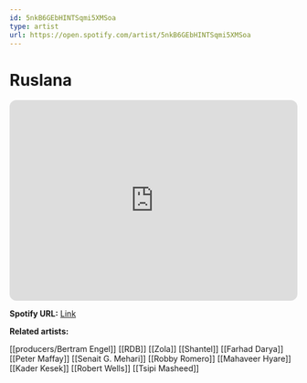 ```yaml
---
id: 5nkB6GEbHINTSqmi5XMSoa
type: artist
url: https://open.spotify.com/artist/5nkB6GEbHINTSqmi5XMSoa
---
```

# Ruslana

<iframe style="border-radius:12px" src="https://open.spotify.com/embed/artist/5nkB6GEbHINTSqmi5XMSoa" width="100%" height="352" frameBorder="0" allowfullscreen="" allow="autoplay; clipboard-write; encrypted-media; fullscreen; picture-in-picture" loading="lazy"></iframe>

**Spotify URL:** [Link](https://open.spotify.com/artist/5nkB6GEbHINTSqmi5XMSoa)

**Related artists:**

[[producers/Bertram Engel]]
[[RDB]]
[[Zola]]
[[Shantel]]
[[Farhad Darya]]
[[Peter Maffay]]
[[Senait G. Mehari]]
[[Robby Romero]]
[[Mahaveer Hyare]]
[[Kader Kesek]]
[[Robert Wells]]
[[Tsipi Masheed]]
